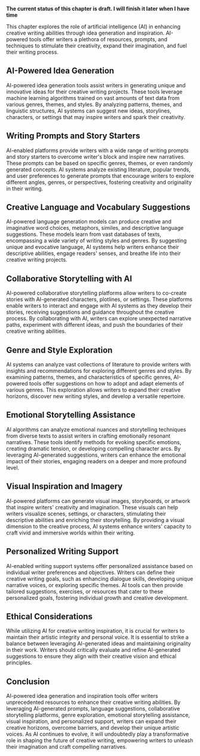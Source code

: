**The current status of this chapter is draft. I will finish it later when I have time**

This chapter explores the role of artificial intelligence (AI) in enhancing creative writing abilities through idea generation and inspiration. AI-powered tools offer writers a plethora of resources, prompts, and techniques to stimulate their creativity, expand their imagination, and fuel their writing process.

AI-Powered Idea Generation
--------------------------

AI-powered idea generation tools assist writers in generating unique and innovative ideas for their creative writing projects. These tools leverage machine learning algorithms trained on vast amounts of text data from various genres, themes, and styles. By analyzing patterns, themes, and linguistic structures, AI systems can suggest new ideas, storylines, characters, or settings that may inspire writers and spark their creativity.

Writing Prompts and Story Starters
----------------------------------

AI-enabled platforms provide writers with a wide range of writing prompts and story starters to overcome writer's block and inspire new narratives. These prompts can be based on specific genres, themes, or even randomly generated concepts. AI systems analyze existing literature, popular trends, and user preferences to generate prompts that encourage writers to explore different angles, genres, or perspectives, fostering creativity and originality in their writing.

Creative Language and Vocabulary Suggestions
--------------------------------------------

AI-powered language generation models can produce creative and imaginative word choices, metaphors, similes, and descriptive language suggestions. These models learn from vast databases of texts, encompassing a wide variety of writing styles and genres. By suggesting unique and evocative language, AI systems help writers enhance their descriptive abilities, engage readers' senses, and breathe life into their creative writing projects.

Collaborative Storytelling with AI
----------------------------------

AI-powered collaborative storytelling platforms allow writers to co-create stories with AI-generated characters, plotlines, or settings. These platforms enable writers to interact and engage with AI systems as they develop their stories, receiving suggestions and guidance throughout the creative process. By collaborating with AI, writers can explore unexpected narrative paths, experiment with different ideas, and push the boundaries of their creative writing abilities.

Genre and Style Exploration
---------------------------

AI systems can analyze vast collections of literature to provide writers with insights and recommendations for exploring different genres and styles. By examining patterns, themes, and characteristics of specific genres, AI-powered tools offer suggestions on how to adopt and adapt elements of various genres. This exploration allows writers to expand their creative horizons, discover new writing styles, and develop a versatile repertoire.

Emotional Storytelling Assistance
---------------------------------

AI algorithms can analyze emotional nuances and storytelling techniques from diverse texts to assist writers in crafting emotionally resonant narratives. These tools identify methods for evoking specific emotions, creating dramatic tension, or developing compelling character arcs. By leveraging AI-generated suggestions, writers can enhance the emotional impact of their stories, engaging readers on a deeper and more profound level.

Visual Inspiration and Imagery
------------------------------

AI-powered platforms can generate visual images, storyboards, or artwork that inspire writers' creativity and imagination. These visuals can help writers visualize scenes, settings, or characters, stimulating their descriptive abilities and enriching their storytelling. By providing a visual dimension to the creative process, AI systems enhance writers' capacity to craft vivid and immersive worlds within their writing.

Personalized Writing Support
----------------------------

AI-enabled writing support systems offer personalized assistance based on individual writer preferences and objectives. Writers can define their creative writing goals, such as enhancing dialogue skills, developing unique narrative voices, or exploring specific themes. AI tools can then provide tailored suggestions, exercises, or resources that cater to these personalized goals, fostering individual growth and creative development.

Ethical Considerations
----------------------

While utilizing AI for creative writing inspiration, it is crucial for writers to maintain their artistic integrity and personal voice. It is essential to strike a balance between leveraging AI-generated ideas and maintaining originality in their work. Writers should critically evaluate and refine AI-generated suggestions to ensure they align with their creative vision and ethical principles.

Conclusion
----------

AI-powered idea generation and inspiration tools offer writers unprecedented resources to enhance their creative writing abilities. By leveraging AI-generated prompts, language suggestions, collaborative storytelling platforms, genre exploration, emotional storytelling assistance, visual inspiration, and personalized support, writers can expand their creative horizons, overcome barriers, and develop their unique artistic voices. As AI continues to evolve, it will undoubtedly play a transformative role in shaping the future of creative writing, empowering writers to unleash their imagination and craft compelling narratives.
